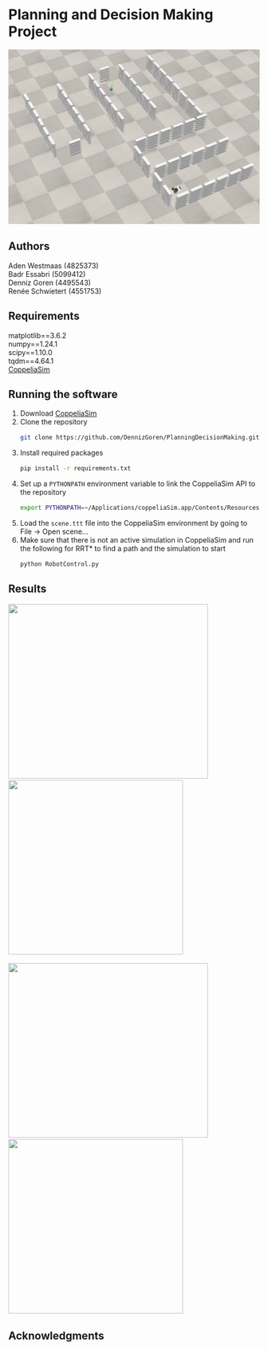 # Planning and Decision Making Project

<p float="left">
  <img src="/Visualisations/scene/corner.png" height="350" width="auto" />
  
</p>

## Authors

Aden Westmaas (4825373)  
Badr Essabri (5099412)     
Denniz Goren (4495543)    
Renée Schwietert (4551753)    

## Requirements
matplotlib==3.6.2  
numpy==1.24.1  
scipy==1.10.0  
tqdm==4.64.1  
[CoppeliaSim](https://www.coppeliarobotics.com/downloads)  

## Running the software

1. Download [CoppeliaSim](https://www.coppeliarobotics.com/downloads)  
2. Clone the repository  
    ```sh
    git clone https://github.com/DennizGoren/PlanningDecisionMaking.git
    ```  
3. Install required packages
   ```sh
   pip install -r requirements.txt
   ```
4. Set up a ```PYTHONPATH``` environment variable to link the CoppeliaSim API to the repository
    ```sh
   export PYTHONPATH=~/Applications/coppeliaSim.app/Contents/Resources/programming/zmqRemoteApi/clients/python
   ```
5. Load the ```scene.ttt``` file into the CoppeliaSim environment by going to File -> Open scene...
6. Make sure that there is not an active simulation in CoppeliaSim and run the following for RRT* to find a path and the simulation to start
    ```sh 
    python RobotControl.py 
    ```

## Results

<p float="left">
  <img src="/Visualisations/4000/path.gif" height="350" width="400" />
  <img src="/Visualisations/scene/top.png" height="350" width="350"/> 
</p>

<p float="left">
  <img src="/Visualisations/4000/path_4000.png" height="350" width="400" />
  <img src="/Visualisations/4000/simulation.gif" height="350" width="350" /> 
</p>

## Acknowledgments


